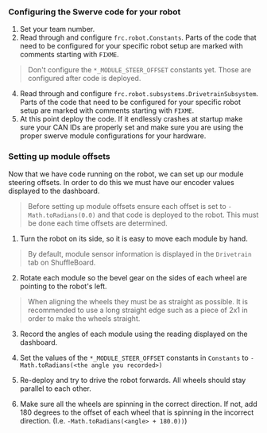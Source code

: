 ### Configuring the Swerve code for your robot

1. Set your team number.
2. Read through and configure `frc.robot.Constants`. Parts of the code that need to be configured for your specific
robot setup are marked with comments starting with `FIXME`.
> Don't configure the `*_MODULE_STEER_OFFSET` constants yet. Those are configured after code is deployed.
4. Read through and configure `frc.robot.subsystems.DrivetrainSubsystem`. Parts of the code that need to be configured
for your specific robot setup are marked with comments starting with `FIXME`.
5. At this point deploy the code. If it endlessly crashes at startup make sure your CAN IDs are properly set and make
sure you are using the proper swerve module configurations for your hardware.

### Setting up module offsets

Now that we have code running on the robot, we can set up our module steering offsets. In order to do this we must have
our encoder values displayed to the dashboard.

> Before setting up module offsets ensure each offset is set to `-Math.toRadians(0.0)` and that code is deployed to the
> robot. This must be done each time offsets are determined.

1. Turn the robot on its side, so it is easy to move each module by hand.

> By default, module sensor information is displayed in the `Drivetrain` tab on ShuffleBoard.

2. Rotate each module so the bevel gear on the sides of each wheel are pointing to the robot's left.
> When aligning the wheels they must be as straight as possible. It is recommended to use a long straight edge such as
> a piece of 2x1 in order to make the wheels straight.

3. Record the angles of each module using the reading displayed on the dashboard.

4. Set the values of the `*_MODULE_STEER_OFFSET` constants in `Constants` to `-Math.toRadians(<the angle you recorded>)`
5. Re-deploy and try to drive the robot forwards. All wheels should stay parallel to each other.
6. Make sure all the wheels are spinning in the correct direction. If not, add 180 degrees to the offset of each wheel 
that is spinning in the incorrect direction. (I.e. `-Math.toRadians(<angle> + 180.0))`)
